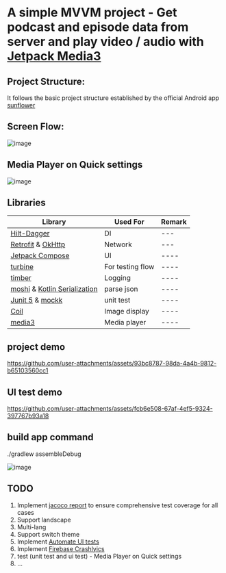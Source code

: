 # A simple MVVM project - Get podcast and episode data from server and play video / audio with [Jetpack Media3](https://developer.android.com/media/media3)

## Project Structure:
It follows the basic project structure established by the official Android app  [sunflower](https://github.com/android/sunflower)

## Screen Flow:
![image](https://github.com/user-attachments/assets/04598a94-97ed-4435-9b9d-d9a4b4e13969)

## Media Player on Quick settings
![image](https://github.com/user-attachments/assets/daaeaebc-eb5a-4508-a91a-66bf7e57c427)


## Libraries 
| Library           | Used For                  | Remark |
|-------------------|---------------------------| ------ |
|[Hilt-Dagger](https://developer.android.com/training/dependency-injection/hilt-android)|DI| --- |
|[Retrofit](https://square.github.io/retrofit/) & [OkHttp](https://square.github.io/okhttp/) |Network| --- |
| [Jetpack Compose](https://developer.android.com/develop/ui/compose)           | UI           | ---- |
| [turbine](https://github.com/cashapp/turbine)           | For testing flow          | ----|
| [timber](https://github.com/JakeWharton/timber)            | Logging                   | ----|
| [moshi](https://github.com/square/moshi) & [Kotlin Serialization﻿](https://kotlinlang.org/docs/serialization.html)  | parse json                | ----|
|  [Junit 5](https://junit.org/junit5/) & [mockk](https://mockk.io/)              | unit test           | ----| 
|   [Coil](https://coil-kt.github.io/coil/)             | Image display           | ----| 
|   [media3](https://developer.android.com/media/media3)            | Media player           | ----| 

## project demo
https://github.com/user-attachments/assets/93bc8787-98da-4a4b-9812-b65103560cc1

## UI test demo
https://github.com/user-attachments/assets/fcb6e508-67af-4ef5-9324-397767b93a18


## build app command
./gradlew assembleDebug

![image](https://github.com/user-attachments/assets/cc5d6db2-c947-48fe-90f4-f34d6efeda00)

## TODO
1. Implement [jacoco report](https://www.baeldung.com/jacoco) to ensure comprehensive test coverage for all cases
2. Support landscape
3. Multi-lang
4. Support switch theme
5. Implement [Automate UI tests](https://developer.android.com/training/testing/instrumented-tests/ui-tests) 
6. Implement [Firebase Crashlyics](https://firebase.google.com/docs/crashlytics)
7. test (unit test and ui test) - Media Player on Quick settings
8. ...
